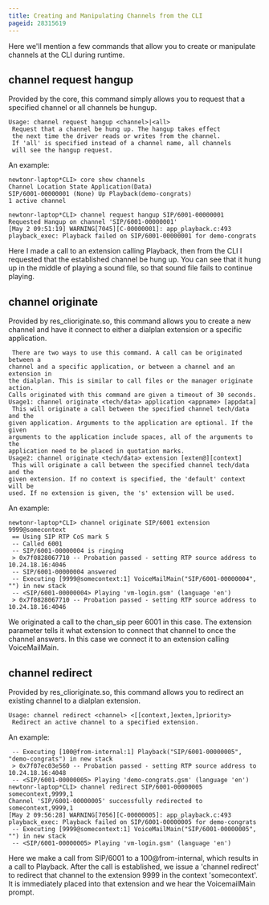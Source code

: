 ```yaml
---
title: Creating and Manipulating Channels from the CLI
pageid: 28315619
---
```


Here we'll mention a few commands that allow you to create or manipulate channels at the CLI during runtime.

channel request hangup
----------------------

Provided by the core, this command simply allows you to request that a specified channel or all channels be hungup.

```
Usage: channel request hangup <channel>|<all>
 Request that a channel be hung up. The hangup takes effect
 the next time the driver reads or writes from the channel.
 If 'all' is specified instead of a channel name, all channels
 will see the hangup request.

```

An example:

```
newtonr-laptop*CLI> core show channels
Channel Location State Application(Data) 
SIP/6001-00000001 (None) Up Playback(demo-congrats) 
1 active channel

newtonr-laptop*CLI> channel request hangup SIP/6001-00000001 
Requested Hangup on channel 'SIP/6001-00000001'
[May 2 09:51:19] WARNING[7045][C-00000001]: app_playback.c:493 playback_exec: Playback failed on SIP/6001-00000001 for demo-congrats

```

Here I made a call to an extension calling Playback, then from the CLI I requested that the established channel be hung up. You can see that it hung up in the middle of playing a sound file, so that sound file fails to continue playing.

channel originate
-----------------

Provided by res_clioriginate.so, this command allows you to create a new channel and have it connect to either a dialplan extension or a specific application.

```
 There are two ways to use this command. A call can be originated between a
channel and a specific application, or between a channel and an extension in
the dialplan. This is similar to call files or the manager originate action.
Calls originated with this command are given a timeout of 30 seconds.
Usage1: channel originate <tech/data> application <appname> [appdata]
 This will originate a call between the specified channel tech/data and the
given application. Arguments to the application are optional. If the given
arguments to the application include spaces, all of the arguments to the
application need to be placed in quotation marks.
Usage2: channel originate <tech/data> extension [exten@][context]
 This will originate a call between the specified channel tech/data and the
given extension. If no context is specified, the 'default' context will be
used. If no extension is given, the 's' extension will be used.

```

An example:

```
newtonr-laptop*CLI> channel originate SIP/6001 extension 9999@somecontext
 == Using SIP RTP CoS mark 5
 -- Called 6001
 -- SIP/6001-00000004 is ringing
 > 0x7f0828067710 -- Probation passed - setting RTP source address to 10.24.18.16:4046
 -- SIP/6001-00000004 answered
 -- Executing [9999@somecontext:1] VoiceMailMain("SIP/6001-00000004", "") in new stack
 -- <SIP/6001-00000004> Playing 'vm-login.gsm' (language 'en')
 > 0x7f0828067710 -- Probation passed - setting RTP source address to 10.24.18.16:4046

```

We originated a call to the chan_sip peer 6001 in this case. The extension parameter tells it what extension to connect that channel to once the channel answers. In this case we connect it to an extension calling VoiceMailMain.

channel redirect
----------------

Provided by res_clioriginate.so, this command allows you to redirect an existing channel to a dialplan extension.

```
Usage: channel redirect <channel> <[[context,]exten,]priority>
 Redirect an active channel to a specified extension.

```

An example:

```
 -- Executing [100@from-internal:1] Playback("SIP/6001-00000005", "demo-congrats") in new stack
 > 0x7f07ec03e560 -- Probation passed - setting RTP source address to 10.24.18.16:4048
 -- <SIP/6001-00000005> Playing 'demo-congrats.gsm' (language 'en')
newtonr-laptop*CLI> channel redirect SIP/6001-00000005 somecontext,9999,1
Channel 'SIP/6001-00000005' successfully redirected to somecontext,9999,1
[May 2 09:56:28] WARNING[7056][C-00000005]: app_playback.c:493 playback_exec: Playback failed on SIP/6001-00000005 for demo-congrats
 -- Executing [9999@somecontext:1] VoiceMailMain("SIP/6001-00000005", "") in new stack
 -- <SIP/6001-00000005> Playing 'vm-login.gsm' (language 'en')

```

Here we make a call from SIP/6001 to a 100@from-internal, which results in a call to Playback. After the call is established, we issue a 'channel redirect' to redirect that channel to the extension 9999 in the context 'somecontext'. It is immediately placed into that extension and we hear the VoicemailMain prompt.

